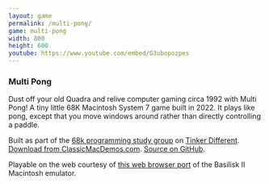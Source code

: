 ```yaml
---
layout: game
permalink: /multi-pong/
game: multi-pong
width: 800
height: 600
youtube: https://www.youtube.com/embed/G3ubopozpes
---
```


### Multi Pong

Dust off your old Quadra and relive computer gaming circa 1992 with Multi Pong! A tiny little 68K Macintosh System 7 game built in 2022. It plays like pong, except that you move windows around rather than directly controlling a paddle.

Built as part of the [68k programming study group](https://tinkerdifferent.com/threads/idea-macintosh-68k-programming-study-group.1681/) on [Tinker Different](https://tinkerdifferent.com/). [Download from ClassicMacDemos.com](https://www.classicmacdemos.com/multi-pong). [Source on GitHub](https://github.com/jcgraybill/multipong/).

Playable on the web courtesy of [this web browser port](https://github.com/jsdf/macemu) of the Basilisk II Macintosh emulator. 

